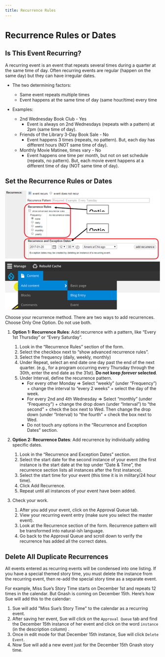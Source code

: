 ```yaml
---
title: Recurrence Rules
---
```


# Recurrence Rules or Dates

## Is This Event Recurring?

A recurring event is an event that repeats several times during a quarter at the same time of day. Often recurring events are regular (happen on the same day) but they can have irregular dates.

- The two determining factors:
  - Same event repeats multiple times
  - Event happens at the same time of day (same hour/time) every time

- Examples:
  - 2nd Wednesday Book Club - Yes
    - Event is always on 2nd Wednesdays (repeats with a pattern) at 2pm (same time of day).
  - Friends of the Library 3-Day Book Sale - No
    - Event happens 3 times (repeats, no pattern). But, each day has different hours (NOT same time of day).
  - Monthly Movie Matinee, times vary - No
    - Event happens one time per month, but not on set schedule (repeats, no pattern). But, each movie event happens at a different time of day (NOT same time of day).

## Set the Recurrence Rules or Dates

![recurrence rules exceptions](../img/recurrence-rules-exceptions.jpg)
![blog entry form](../img/blog-1.jpg)

Choose your recurrence method. There are two ways to add recurrences. Choose Only One Option. Do not use both.

1. **Option 1: Recurrence Rules**: Add recurrence with a pattern, like “Every 1st Thursday” or “Every Saturday”.
    1. Look in the “Recurrence Rules” section of the form.
    1. Select the checkbox next to “show advanced recurrence rules”.
    1. Select the frequency (daily, weekly, monthly)
    1. Under Repeat, select an end date one day past the end of the next quarter. (e.g., for a program occurring every Thursday through the 30th, enter the end date as the 31st). **Do not keep _forever_ selected**.
    1. Under Interval, define the recurrence pattern.
        - For every other Monday => Select “weekly” (under “Frequency”) + change the interval to “every 2 weeks” + select the day of the week.
        - For every 2nd and 4th Wednesday => Select “monthly” (under “Frequency”) + change the drop down (under “Interval”) to “the second” + check the box next to Wed. Then change the drop down (under “Interval) to “the fourth” + check the box next to Wed.
        - Do not touch any options in the “Recurrence and Exception Dates” section.

1. **Option 2: Recurrence Dates**: Add recurrence by individually adding specific dates.
    1. Look in the “Recurrence and Exception Dates” section.
    1. Select the start date for the second instance of your event (the first instance is the start date at the top under “Date & Time”,  the recurrence section lists all instances after the first instance).
    1. Select the start time for your event (this time it is in military/24 hour time).
    1. Click Add Recurrence.
    1. Repeat until all instances of your event have been added.

1. Check your work.
    1. After you add your event, click on the Approval Queue tab.
    1. View your recurring event entry (make sure you select the master event).
    1. Look at the Recurrence section of the form. Recurrence pattern will be transformed into natural-ish language.
    1. Go back to the Approval Queue and scroll down to verify the recurrence has added all the correct dates.

## Delete All Duplicate Recurrences

 All events entered as recurring events will be condensed into one listing. If you have a special themed story time, you must delete the instance from the recurring event, then re-add the special story time as a separate event.

For example, Miss Sue’s Story Time starts on December 1st and repeats 12 times in the calendar. But Gnash is coming on December 15th. Here’s how Sue will add this to the calendar:

1. Sue will add "Miss Sue’s Story Time" to the calendar as a recurring event.
1. After saving her event, Sue will click on the `Approval Queue` tab and find the December 15th instance of her event and click on the word `instance` (in the description column) .
1. Once in edit mode for that December 15th instance, Sue will click `Delete Event`.
1. Now Sue will add a new event just for the December 15th Gnash story time.
